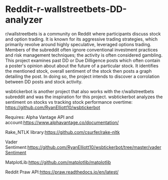 # Reddit-r-wallstreetbets-DD-analyzer
r/wallstreetbets is a community on Reddit where participants discuss stock and option trading. It is known for its aggressive trading strategies, which primarily revolve around highly speculative, leveraged options trading. Members of the subreddit often ignore conventional investment practices and risk management techniques; the activity is often considered gambling. This project examines past DD or Due Dilligence posts which often contain a poster's opinion about about the future of a particular stock. It identifies the mentioned stock, overall sentiment of the stock then posts a graph detailing the post. In doing so, the project intends to discover a corrolation between DD posts and stock activity. 

 

wsbtickerbot is another project that also works with the r/wallstreetbets subreddit and was the inspiration for this project. wsbtickerbot analyzes the sentiment on stocks vs tracking stock performance overtime: https://github.com/RyanElliott10/wsbtickerbot

 
 
Requires:
Alpha Vantage API and account:https://www.alphavantage.co/documentation/

Rake_NTLK library:https://github.com/csurfer/rake-nltk

Vader Sentiment:https://github.com/RyanElliott10/wsbtickerbot/tree/master/vaderSentiment

MatplotLib:https://github.com/matplotlib/matplotlib

Reddit Praw API:https://praw.readthedocs.io/en/latest/

